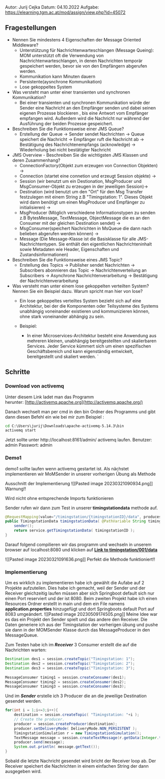 Autor: Jurij Cejka
Datum: 04.10.2022
Aufgabe: https://elearning.tgm.ac.at/mod/assign/view.php?id=45072
## Fragestellungen
-   Nennen Sie mindestens 4 Eigenschaften der Message Oriented Middleware?
	- Unterstützung für Nachrichtenwarteschlangen (Message Queing): MOM unterstützt oft die Verwendung von Nachrichtenwarteschlangen, in denen Nachrichten temporär gespeichert werden, bevor sie von den Empfängern abgerufen werden.
	- Kommunikation kann Minuten dauern
	- Persistente(aysnchrone Kommunikation)
	- Lose gekoppeltes System
-   Was versteht man unter einer transienten und synchronen Kommunikation?
	- Bei einer transienten und synchronen Kommunikation würde der Sender eine Nachricht an den Empfänger senden und dabei seinen eigenen Prozesse blockieren , bis eine Antwort vom Empfänger empfangen wird. Außerdem wird die Nachricht nur während der Ausführung der beiden Prozesse gespeichert.
-   Beschreiben Sie die Funktionsweise einer JMS Queue?
	- Erstellung der Queue -> Sender sendet Nachrichten -> Queue speichert die Nachricht -> Empfänger ruft die Nachricht ab -> Bestätigung des Nachrichtenempfangs (acknowledge) -> Wiederholung bei nicht bestätigter Nachricht
-   JMS Overview - Beschreiben Sie die wichtigsten JMS Klassen und deren Zusammenhang?
	- ConnectionFactory(Objekt zum erzeugen von Connection Objekten) -> 
	- Connection (startet eine connetion und erzeugt Session objekte) ->
	- Session (wir benutzt um ein Destionation, MsgProducer und MsgConsumer-Objekt zu erzeugen in der jeweiligen Session)->
	- Destination (wird benutzt um den "Ort" für den Msg Transfer festzulegen mit einem String z.B "Timingstation: 1". Dieses Objekt wird dann benötigt um einen MsgProducer und Empfänger zu initialisieren) ->
	- MsgProducer (Möglich verschiedene Informationstypen zu senden z.B BytesMessage, TextMessage, ObjectMessage die es an den Consumer mit der gleichen Destination sendet) ->
	- MsgConsumer(speichert Nachrichten in MsQueue die dann nach belieben abgerufen werden können) ->
	- Message (Die Message-Klasse ist die Basisklasse für alle JMS-Nachrichtentypen. Sie enthält den eigentlichen Nachrichteninhalt sowie Metadaten wie Header, Eigenschaften und Zustandsinformationen)
-   Beschreiben Sie die Funktionsweise eines JMS Topic?
	- Erstellung des Topics -> Publisher sendet Nachrichten -> Subscribers abonnieren das Topic -> Nachrichtenverteilung an Subscribers -> Asynchrone Nachrichtenverarbeitung -> Bestätigung der Nachrichtenverarbeitung
-   Was versteht man unter einem lose gekoppelten verteilten System? Nennen Sie ein Beispiel dazu. Warum spricht man hier von lose? 
	- Ein lose gekoppeltes verteiltes System bezieht sich auf eine Architektur, bei der die Komponenten oder Teilsysteme des Systems unabhängig voneinander existieren und kommunizieren können, ohne stark voneinander abhängig zu sein.

	- Beispiel: 
		- In einer Microservices-Architektur besteht eine Anwendung aus mehreren kleinen, unabhängig bereitgestellten und skalierbaren Services. Jeder Service kümmert sich um einen spezifischen Geschäftsbereich und kann eigenständig entwickelt, bereitgestellt und skaliert werden.
	`
## Schritte
### Download von activemq
Unter diesem Link ladet man das Programm herunter: [http://activemq.apache.org](http://activemq.apache.org/)

Danach wechselt man per cmd in den bin Ordner des Programms und gibt dann diesen Befehl ein wie bei mir zum Beispiel : 
```cmd 
cd C:\Users\jurij\Downloads\apache-activemq-5.14.3\bin
activemq start
```
Jetzt sollte unter http://localhost:8161/admin/ activemq laufen. 
Benutzer: admin
Passwort: admin

### Demo1 
demo1 sollte laufen wenn activemq gestartet ist. 
Als nächstet implementieren wir MoMSender in unserer vorherigen Übung als Methode

Ausschnitt der Implementierung
![[Pasted image 20230321090934.png]]
Warnung!!

Wird nicht ohne entsprechende Imports funktionieren

Sender rufen wir dann zum Test in unserer **timingstationdata** methode auf.
```java
@RequestMapping(value="/timingstation/{timingstationID}/data", produces = MediaType.APPLICATION_JSON_VALUE)  
public TimingstationData timingstationData( @PathVariable String timingstationID ) {  
    sender();  
    return service.getTimingstationData( timingstationID );  
}
```
Darauf folgend compilieren wir das programm und wechseln in unserem browser auf localhost:8080 und klicken auf **[Link to timingstation/001/data](http://localhost:8080/timingstation/001/data)**

![[Pasted image 20230321091636.png]]
Perfekt die Methode funktioniert!!
### Implementierung
Um es wirklich zu implementieren habe ich gewählt die Aufabe auf 2 Projekte aufzuteilen. Dies habe ich gemacht, weil der Sender und der Receiver gleichzeitig laufen müssen aber sich Springboot default sich nur einen Port reserviert und der ist 8080. Beim zweiten Projekt habe ich einen Resources Ordner erstellt in main und dem ein File namens **application.properties** hinzugefügt und dort Springboots default Port auf 8083 umgeändert.
![[Pasted image 20230509174505.png]]
Meine Idee war es das ein Projekt den Sender spielt und das andere den Receiver. Die Daten generiere ich aus der Timingstation der vorherigen übung und pushe sie dann in der MOMSender Klasse durch das MessageProducer in den MessageQueue.

Zum Testen habe ich im ***Receiver*** 3 Consumer erstellt die auf die Nachrichten warten:
```java
Destination des1 = session.createTopic("Timingstation: 1");  
Destination des2 = session.createTopic("Timingstation: 2");  
Destination des3 = session.createTopic("Timingstation: 3");  
  
MessageConsumer timing1 = session.createConsumer(des1);  
MessageConsumer timing2 = session.createConsumer(des2);  
MessageConsumer timing3 = session.createConsumer(des3);
```
Und im ***Sender*** erstelle ich 3 Producer die an die jeweilige Destination gesendet werden.

```java
for(int i = 1;i<=3;i++){  
    destination = session.createTopic( "Timingstation: "+i );  
    // Create the producer.  
    producer = session.createProducer(destination);  
    producer.setDeliveryMode( DeliveryMode.NON_PERSISTENT );  
    TimingstationSimulation r = new TimingstationSimulation();  
    TextMessage message = session.createTextMessage(r.getData(Integer.toString(i)).toString());  
    producer.send(message);  
    System.out.println( message.getText());  
}
```

Sobald die letzte Nachricht gesendet wird bricht der Receiver loop ab. 
Der Receiver speichert die Nachrichten in einem einfachen String der dann ausgegeben wird.

